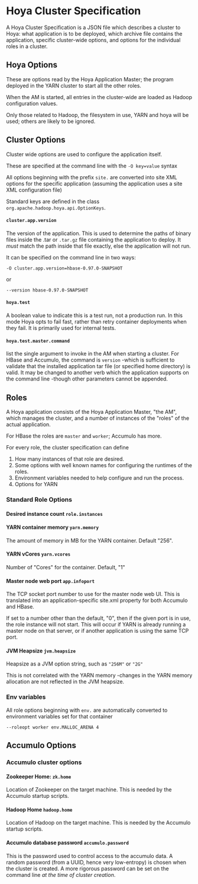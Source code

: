 <!---
  Licensed under the Apache License, Version 2.0 (the "License");
  you may not use this file except in compliance with the License.
  You may obtain a copy of the License at
  
   http://www.apache.org/licenses/LICENSE-2.0
  
  Unless required by applicable law or agreed to in writing, software
  distributed under the License is distributed on an "AS IS" BASIS,
  WITHOUT WARRANTIES OR CONDITIONS OF ANY KIND, either express or implied.
  See the License for the specific language governing permissions and
  limitations under the License. See accompanying LICENSE file.
-->
  
# Hoya Cluster Specification

A Hoya Cluster Specification is a JSON file which describes a cluster to
Hoya: what application is to be deployed, which archive file contains the
application, specific cluster-wide options, and options for the individual
roles in a cluster.

##  Hoya Options

These are options read by the Hoya Application Master; the program deployed
in the YARN cluster to start all the other roles.

When the AM is started, all entries in the cluster-wide  are loaded as Hadoop
configuration values.

Only those related to Hadoop, the filesystem in use, YARN and hoya will be
used; others are likely to be ignored.

## Cluster Options

Cluster wide options are used to configure the application itself.

These are specified at the command line with the `-O key=value` syntax

All options beginning with the prefix `site.` are converted into 
site XML options for the specific application (assuming the application uses 
a site XML configuration file)

Standard keys are defined in the class `org.apache.hadoop.hoya.api.OptionKeys`.

####  `cluster.app.version`

The version of the application. This is used to determine the paths
of binary files inside the .tar or `.tar.gz` file containing the
application to deploy. It *must* match the path inside that file
exactly, else the application will not run.

It can be specified on the command line in two ways:

    -O cluster.app.version=hbase-0.97.0-SNAPSHOT
    
or

    --version hbase-0.97.0-SNAPSHOT

####  `hoya.test`

A boolean value to indicate this is a test run, not a production run. In this
mode Hoya opts to fail fast, rather than retry container deployments when
they fail. It is primarily used for internal tests.

####  `hoya.test.master.command`

list the single argument to invoke in the AM when starting a cluster.
For HBase and Accumulo, the command is `version` -which is sufficient to
validate that the installed application tar file (or specified home directory)
is valid. It may be changed to another verb which the application supports
on the command line -though other parameters cannot be appended.

## Roles

A Hoya application consists of the Hoya Application Master, "the AM", which
manages the cluster, and a number of instances of the "roles" of the actual
application.

For HBase the roles are `master` and `worker`; Accumulo has more.

For every role, the cluster specification can define
1. How many instances of that role are desired.
1. Some options with well known names for configuring the runtimes
of the roles.
1. Environment variables needed to help configure and run the process.
1. Options for YARN

### Standard Role Options

#### Desired instance count `role.instances`

#### YARN container memory `yarn.memory`

The amount of memory in MB for the YARN container. Default "256".

#### YARN vCores `yarn.vcores`

Number of "Cores" for the container. Default, "1"

####  Master node web port `app.infoport`

The TCP socket port number to use for the master node web UI. This is translated
into an application-specific site.xml property for both Accumulo and HBase.

If set to a number other than the default, "0", then if the given port is in
use, the role instance will not start. This will occur if YARN is already
running a master node on that server, or if another application is using
the same TCP port.

#### JVM Heapsize `jvm.heapsize`

Heapsize as a JVM option string, such as `"256M"` or `"2G"`

This is not correlated with the YARN memory -changes in the YARN memory allocation
are not reflected in the JVM heapsize.





### Env variables
 
 
All role options beginning with `env.` are automatically converted to
environment variables set for that container

    --roleopt worker env.MALLOC_ARENA 4

## Accumulo Options

### Accumulo cluster options

####  Zookeeper Home: `zk.home`

Location of Zookeeper on the target machine. This is needed by the 
Accumulo startup scripts.

#### Hadoop Home `hadoop.home`

Location of Hadoop on the target machine. This is needed by the 
Accumulo startup scripts.

#### Accumulo database password  `accumulo.password`

This is the password used to control access to the accumulo data.
A random password (from a UUID, hence very low-entropy) is chosen when
the cluster is created. A more rigorous password can be set on the command
line _at the time of cluster creation_.


